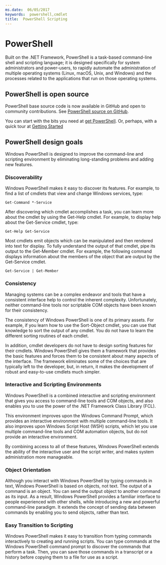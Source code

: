 ```yaml
---
ms.date:  06/05/2017
keywords:  powershell,cmdlet
title:  PowerShell Scripting
---
```


# PowerShell

Built on the .NET Framework, PowerShell is a task-based command-line shell and scripting language;
it is designed specifically for system administrators and power-users, to rapidly automate the
administration of multiple operating systems (Linux, macOS, Unix, and Windows) and the processes
related to the applications that run on those operating systems.

## PowerShell is open source

PowerShell base source code is now available in GitHub and open to community
contributions. See [PowerShell source on GitHub](https://github.com/powershell/powershell).

You can start with the bits you need at [get PowerShell](https://github.com/PowerShell/PowerShell#get-powershell).
Or, perhaps, with a quick tour at [Getting Started](https://github.com/PowerShell/PowerShell/blob/master/docs/learning-powershell)

## PowerShell design goals
Windows PowerShell is designed to improve the command-line and scripting environment by eliminating long-standing problems and adding new features.

### Discoverability
Windows PowerShell makes it easy to discover its features. For example, to find a list of cmdlets that view and change Windows services, type:

```
Get-Command *-Service
```

After discovering which cmdlet accomplishes a task, you can learn more about the cmdlet by using the Get-Help cmdlet. For example, to display help about the Get-Service cmdlet, type:

```
Get-Help Get-Service
```
Most cmdlets emit objects which can be manipulated and then rendered into text for display. To fully understand the output of that cmdlet, pipe its output to the Get-Member cmdlet. For example, the following command displays information about the members of the object that are output by the Get-Service cmdlet.

```
Get-Service | Get-Member
```

### Consistency
Managing systems can be a complex endeavor and tools that have a consistent interface help to control the inherent complexity. Unfortunately, neither command-line tools nor scriptable COM objects have been known for their consistency.

The consistency of Windows PowerShell is one of its primary assets. For example, if you learn how to use the Sort-Object cmdlet, you can use that knowledge to sort the output of any cmdlet. You do not have to learn the different sorting routines of each cmdlet.

In addition, cmdlet developers do not have to design sorting features for their cmdlets. Windows PowerShell gives them a framework that provides the basic features and forces them to be consistent about many aspects of the interface. The framework eliminates some of the choices that are typically left to the developer, but, in return, it makes the development of robust and easy-to-use cmdlets much simpler.

### Interactive and Scripting Environments
Windows PowerShell is a combined interactive and scripting environment that gives you access to command-line tools and COM objects, and also enables you to use the power of the .NET Framework Class Library (FCL).

This environment improves upon the Windows Command Prompt, which provides an interactive environment with multiple command-line tools. It also improves upon Windows Script Host (WSH) scripts, which let you use multiple command-line tools and COM automation objects, but do not provide an interactive environment.

By combining access to all of these features, Windows PowerShell extends the ability of the interactive user and the script writer, and makes system administration more manageable.

### Object Orientation
Although you interact with Windows PowerShell by typing commands in text, Windows PowerShell is based on objects, not text. The output of a command is an object. You can send the output object to another command as its input. As a result, Windows PowerShell provides a familiar interface to people experienced with other shells, while introducing a new and powerful command-line paradigm. It extends the concept of sending data between commands by enabling you to send objects, rather than text.

### Easy Transition to Scripting
Windows PowerShell makes it easy to transition from typing commands interactively to creating and running scripts. You can type commands at the Windows PowerShell command prompt to discover the commands that perform a task. Then, you can save those commands in a transcript or a history before copying them to a file for use as a script.

